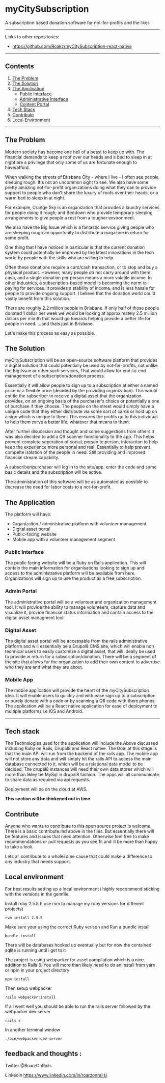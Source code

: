 # myCitySubscription

A subscription based donation software for not-for-profits and the likes

---

Links to other repositories:
- https://github.com/Roakz/myCitySubscription-react-native

---

## Contents
1. [The Problem](#the-Problem)
2. [The Solution](#the-Solution)
3. [The Application](#the-application)
    * [Public Interface](#public-interface)
    * [Administrative Interface](#admin-portal)
    * [Content Portal](#digital-asset)
4. [Tech Stack](#tech-stack)
5. [Contribute](#contribute)
6. [Local Environment](#local-environment)
  
---

## The Problem

Modern society has become one hell of a beast to keep up with. The financial demands to keep a roof over our heads and a bed to sleep in at night are a privilege that only some of us are fortunate enough to have/afford.

When walking the streets of Brisbane City - where I live - I often see people sleeping rough. It's not an uncommon sight to see. We also have some pretty amazing not-for-profit  organizations doing what they can to provide support to people who don't share the luxury of roofs over their heads, or a warm bed to sleep in at night.

For example, Orange Sky is an organization that provides a laundry services for people doing it rough; and Beddown who provide temporary sleeping arrangements to give people a rest from a tougher environment.

We also have the Big Issue which is a fantastic service giving people who are sleeping rough an opportunity to distribute a magazine in return for some profit.

One thing that I have noticed in particular is that the current donation system could potentially be improved by the latest innovations in the tech world by people with the skills who are willing to help.

Often these donations require a card/cash transaction, or to stop and buy a physical product. However, many people do not carry around with them cash, and a single donation per person means a more volatile income. In other industries, a subscription-based model is becoming the norm to paying for services. It provides a stability of income, and is less hassle for people to provide ongoing support. I believe that the donation world could vastly benefit from this solution.

There are roughly 2.2 million people in Brisbane. If only half of those people donated 1 dollar per week we would be looking at approximately 2.5 million dollars per month that would go towards helping provide a better life for people in need.....and thats just in Brisbane.

Let's make this process as easy as possible.

## The Solution

myCitySubscription will be an open-source software platform that provides a digital solution that could potentially be used by not-for-profits, not unlike the Big Issue or other such services, That would allow for end-to-end management of a subscription/donation process.

Essentially it will allow people to sign up to a subscription at either a named price or a flexible price (decided by the providing organization). This would entitle the subscriber to receive a digital asset that the organization provides, on an ongoing basis of the purchaser's choice or potentially a one of purchase if they choose. The people on the street would simply have a unique code that they either distribute via some sort of cards or hold up on a sign which is unique to them. This ensures the profits go to this individual to help them carve a better life, whatever that means to them.

After further disucssion and thought and some suggestions from others it was also decided to add a QR scanner functionality to the app. This helps prevent complete seperation of social, person to person, interaciton to help keep the experience more personal and real. Essentially to help prevent compelte isolation of the people in need. Still providing and improved financial stream capability.

A subscriber/purchaser will log in to the site/app, enter the code and some basic details and the subscription will be active.

The administration of this software will be as automated as possible to decrease the need for labor costs to a not-for-profit.

## The Application

The platform will have:

- Organization / administrative platform with volunteer management
- Digital asset portal
- Public-facing website
- Mobile app with a volunteer management segment


### Public Interface

The public facing website will be a Ruby on Rails application. This will contain the main information for organisations looking to sign up and access to the administrative platform will be available from here. Organizations will sign up to use the product as a free subscription.

### Admin Portal

The administrative portal will be a volunteer and organization management tool. It will provide the ability to manage volunteers, capture data and visualize it, provide financial status information and contain access to the digital asset managment tool. 

### Digital Asset

The digital asset portal will be accessable from the rails administrative platform and will essentially be a Drupal8 CMS site, which will enable non technical users to easily customize a digital asset, that will ideally be used to provide in return for a subscription/donation. There will be a segment of the site that allows for the organization to add their own content to advertise who they are and what they are about.

### Mobile App

The mobile application will provide the heart of the myCitySubscription idea. It will enable users to quickly and with ease sign up to a subscription or purely donate with a code or by scanning a QR code with there phones. The application will be a React native application for ease of deployment to multiple platforms i.e IOS and Android.

---

## Tech stack

The Technologies used for the application will include the Above discussed including Ruby on Rails, Drupal8 and React native. The Goal at this stage is that the main API will run from the backend of the rails app. The mobile app will not store any data and will simply hit the rails API to access the main database connected to it, which will be a relational data model to be decided. The drupal8 instances will need their own data stores which will more than likley be MySql in drupal8 fashion. The apps will all communicate to share data as required via api requests.

Deployment will be on the cloud at AWS.

**This section will be thickened out in time**

## Contribute

Anyone who wants to contribute to this open source project is welcome. There is a basic contribute.md above in the files. But essentially there will be features and issues that need attention. Otherwise feel free to make recommendations or pull requests as you see fit and ill be more than happy to take a look.

Lets all contribute to a wholesome cause that could make a difference to any industry that needs support.

## Local environment

For best results setting up a local environment i highly reccommend sticking with the versions in the gemfile.

Install ruby 2.5.5 (I use rvm to manage my ruby versions for different projects)

```
rvm install 2.5.5
```
Make sure your using the correct Ruby verison and Run a bundle install

```
bundle install
```
There will be databases hooked up eventually but for now the contained sqlite is running until i get to it

The project is using webpacker for asset compilation which is a nice addition to Rails 6. You will more than likely need to do an install from yarn or npm in your project directory

```
npm install
```
Then setup webpacker
```
rails webpacker:install
```
If all went well you should be able to run the rails server followed by the webpacker dev server
```
rails s
```
In another terminal window
```
./bin/webpacker-dev-server
```

## feedback and thoughts :

Twitter @RoarzOnRails

Linkedin https://www.linkedin.com/in/roarzonrails/
